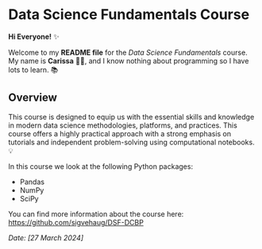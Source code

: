 # Data Science Fundamentals Course

**Hi Everyone!** ✨

Welcome to my **README file** for the *Data Science Fundamentals* course. My name is **Carissa** 👩🏽, and I know nothing about programming so I have lots to learn. 📚

## Overview

This course is designed to equip us with the essential skills and knowledge in modern data science methodologies, platforms, and practices. This course offers a highly practical approach with a strong emphasis on tutorials and independent problem-solving using computational notebooks. 💡

In this course we look at the following Python packages:

* Pandas
* NumPy
* SciPy

You can find more information about the course here: https://github.com/sigvehaug/DSF-DCBP

*Date: [27 March 2024]*

